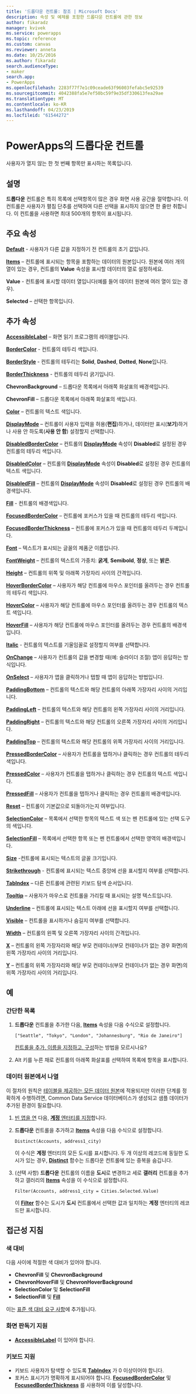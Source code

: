 ```yaml
---
title: '드롭다운 컨트롤: 참조 | Microsoft Docs'
description: 속성 및 예제를 포함한 드롭다운 컨트롤에 관한 정보
author: fikaradz
manager: kvivek
ms.service: powerapps
ms.topic: reference
ms.custom: canvas
ms.reviewer: anneta
ms.date: 10/25/2016
ms.author: fikaradz
search.audienceType:
- maker
search.app:
- PowerApps
ms.openlocfilehash: 2283f77f7e1c09ceade63f96003fefabc5e92539
ms.sourcegitcommit: 4042388fa5e7ef50bc59f9e35df330613fea29ae
ms.translationtype: MT
ms.contentlocale: ko-KR
ms.lasthandoff: 04/23/2019
ms.locfileid: "61544272"
---
```

# <a name="drop-down-control-in-powerapps"></a>PowerApps의 드롭다운 컨트롤
사용자가 열지 않는 한 첫 번째 항목만 표시하는 목록입니다.

## <a name="description"></a>설명
**드롭다운** 컨트롤은 특히 목록에 선택항목이 많은 경우 화면 사용 공간을 절약합니다. 이 컨트롤은 사용자가 펼침 단추를 선택하여 다른 선택을 표시하지 않으면 한 줄만 취합니다.  이 컨트롤을 사용하면 최대 500개의 항목이 표시됩니다.

## <a name="key-properties"></a>주요 속성
**[Default](properties-core.md)** - 사용자가 다른 값을 지정하기 전 컨트롤의 초기 값입니다.

**[Items](properties-core.md)** – 컨트롤에 표시되는 항목을 포함하는 데이터의 원본입니다. 원본에 여러 개의 열이 있는 경우, 컨트롤의 **Value** 속성을 표시할 데이터의 열로 설정하세요.
  
**Value** - 컨트롤에 표시할 데이터 열입니다(예를 들어 데이터 원본에 여러 열이 있는 경우).

**Selected** – 선택한 항목입니다.

## <a name="additional-properties"></a>추가 속성
**[AccessibleLabel](properties-accessibility.md)** – 화면 읽기 프로그램의 레이블입니다.

**[BorderColor](properties-color-border.md)** - 컨트롤의 테두리 색입니다.

**[BorderStyle](properties-color-border.md)** - 컨트롤의 테두리는 **Solid**, **Dashed**, **Dotted**, **None**입니다.

**[BorderThickness](properties-color-border.md)** - 컨트롤의 테두리 굵기입니다.

**ChevronBackground** – 드롭다운 목록에서 아래쪽 화살표의 배경색입니다.

**ChevronFill** – 드롭다운 목록에서 아래쪽 화살표의 색입니다.

**[Color](properties-color-border.md)** – 컨트롤의 텍스트 색입니다.

**[DisplayMode](properties-core.md)** – 컨트롤이 사용자 입력을 허용(**편집**)하거나, 데이터만 표시(**보기**)하거나 사용 안 하도록(**사용 안 함**) 설정할지 선택합니다.

**[DisabledBorderColor](properties-color-border.md)** – 컨트롤의 **[DisplayMode](properties-core.md)** 속성이 **Disabled**로 설정된 경우 컨트롤의 테두리 색입니다.

**[DisabledColor](properties-color-border.md)** – 컨트롤의 **[DisplayMode](properties-core.md)** 속성이 **Disabled**로 설정된 경우 컨트롤의 텍스트 색입니다.

**[DisabledFill](properties-color-border.md)** – 컨트롤의 **[DisplayMode](properties-core.md)** 속성이 **Disabled**로 설정된 경우 컨트롤의 배경색입니다.

**[Fill](properties-color-border.md)** - 컨트롤의 배경색입니다.

**[FocusedBorderColor](properties-color-border.md)** – 컨트롤에 포커스가 있을 때 컨트롤의 테두리 색입니다.

**[FocusedBorderThickness](properties-color-border.md)** – 컨트롤에 포커스가 있을 때 컨트롤의 테두리 두께입니다.

**[Font](properties-text.md)** – 텍스트가 표시되는 글꼴의 제품군 이름입니다.

**[FontWeight](properties-text.md)**  – 컨트롤의 텍스트의 가중치: **굵게**, **Semibold**, **정상**, 또는 **밝은**.

**[Height](properties-size-location.md)** – 컨트롤의 위쪽 및 아래쪽 가장자리 사이의 간격입니다.

**[HoverBorderColor](properties-color-border.md)** – 사용자가 해당 컨트롤에 마우스 포인터를 올려두는 경우 컨트롤의 테두리 색입니다.

**[HoverColor](properties-color-border.md)** – 사용자가 해당 컨트롤에 마우스 포인터를 올려두는 경우 컨트롤의 텍스트 색입니다.

**[HoverFill](properties-color-border.md)** – 사용자가 해당 컨트롤에 마우스 포인터를 올려두는 경우 컨트롤의 배경색입니다.

**[Italic](properties-text.md)** - 컨트롤의 텍스트를 기울임꼴로 설정할지 여부를 선택합니다.

**[OnChange](properties-core.md)** – 사용자가 컨트롤의 값을 변경할 때(예: 슬라이더 조절) 앱이 응답하는 방식입니다.

**[OnSelect](properties-core.md)** – 사용자가 앱을 클릭하거나 탭할 때 앱이 응답하는 방법입니다.

**[PaddingBottom](properties-size-location.md)** – 컨트롤의 텍스트와 해당 컨트롤의 아래쪽 가장자리 사이의 거리입니다.

**[PaddingLeft](properties-size-location.md)** – 컨트롤의 텍스트와 해당 컨트롤의 왼쪽 가장자리 사이의 거리입니다.

**[PaddingRight](properties-size-location.md)** – 컨트롤의 텍스트와 해당 컨트롤의 오른쪽 가장자리 사이의 거리입니다.

**[PaddingTop](properties-size-location.md)** – 컨트롤의 텍스트와 해당 컨트롤의 위쪽 가장자리 사이의 거리입니다.

**[PressedBorderColor](properties-color-border.md)** – 사용자가 컨트롤을 탭하거나 클릭하는 경우 컨트롤의 테두리 색입니다.

**[PressedColor](properties-color-border.md)** – 사용자가 컨트롤을 탭하거나 클릭하는 경우 컨트롤의 텍스트 색입니다.

**[PressedFill](properties-color-border.md)** – 사용자가 컨트롤을 탭하거나 클릭하는 경우 컨트롤의 배경색입니다.

**[Reset](properties-core.md)** – 컨트롤이 기본값으로 되돌아가는지 여부입니다.

**[SelectionColor](properties-color-border.md)** – 목록에서 선택한 항목의 텍스트 색 또는 펜 컨트롤에 있는 선택 도구의 색입니다.

**[SelectionFill](properties-color-border.md)** – 목록에서 선택한 항목 또는 펜 컨트롤에서 선택한 영역의 배경색입니다.

**[Size](properties-text.md)** -컨트롤에 표시되는 텍스트의 글꼴 크기입니다.

**[Strikethrough](properties-text.md)** - 컨트롤에 표시되는 텍스트 중앙에 선을 표시할지 여부를 선택합니다.

**[TabIndex](properties-accessibility.md)** – 다른 컨트롤에 관련된 키보드 탐색 순서입니다.

**[Tooltip](properties-core.md)** – 사용자가 마우스로 컨트롤을 가리킬 때 표시되는 설명 텍스트입니다.

**[Underline](properties-text.md)** – 컨트롤에 표시되는 텍스트 아래에 선을 표시할지 여부를 선택합니다.

**[Visible](properties-core.md)** – 컨트롤을 표시하거나 숨길지 여부를 선택합니다.

**[Width](properties-size-location.md)** – 컨트롤의 왼쪽 및 오른쪽 가장자리 사이의 간격입니다.

**[X](properties-size-location.md)** – 컨트롤의 왼쪽 가장자리와 해당 부모 컨테이너(부모 컨테이너가 없는 경우 화면)의 왼쪽 가장자리 사이의 거리입니다.

**[Y](properties-size-location.md)** – 컨트롤의 위쪽 가장자리와 해당 부모 컨테이너(부모 컨테이너가 없는 경우 화면)의 위쪽 가장자리 사이의 거리입니다.

## <a name="example"></a>예

### <a name="simple-list"></a>간단한 목록

1. **드롭다운** 컨트롤을 추가한 다음, **[Items](properties-core.md)** 속성을 다음 수식으로 설정합니다.

    `["Seattle", "Tokyo", "London", "Johannesburg", "Rio de Janeiro"]`

    [컨트롤을 추가, 이름을 지정하고, 구성](../add-configure-controls.md)하는 방법을 모르시나요?

1. Alt 키를 누른 채로 컨트롤의 아래쪽 화살표를 선택하여 목록에 항목을 표시합니다.

### <a name="list-from-a-data-source"></a>데이터 원본에서 나열
이 절차의 원칙은 [테이블을 제공하는 모든 데이터 원본](../connections-list.md#tables)에 적용되지만 이러한 단계를 정확하게 수행하려면, Common Data Service 데이터베이스가 생성되고 샘플 데이터가 추가된 환경이 필요합니다.

1. [빈 앱을 연](../data-platform-create-app-scratch.md#open-a-blank-app) 다음, [**계정** 엔터티를 지정](../data-platform-create-app-scratch.md#specify-an-entity)합니다.

1. **드롭다운** 컨트롤을 추가하고 **[Items](properties-core.md)** 속성을 다음 수식으로 설정합니다.

    `Distinct(Accounts, address1_city)`

    이 수식은 **계정** 엔터티의 모든 도시를 표시합니다. 두 개 이상의 레코드에 동일한 도시가 있는 경우, **[Distinct](../functions/function-distinct.md)** 함수는 드롭다운 컨트롤에 있는 중복을 숨깁니다.

1. (선택 사항) **드롭다운** 컨트롤의 이름을 **도시**로 변경하고 세로 **갤러리** 컨트롤을 추가하고 갤러리의 **[Items](properties-core.md)** 속성을 이 수식으로 설정합니다.

    `Filter(Accounts, address1_city = Cities.Selected.Value)`

    이 **[Filter](../functions/function-filter-lookup.md)** 함수는 도시가 **도시** 컨트롤에서 선택한 값과 일치하는 **계정** 엔터티의 레코드만 표시합니다.

## <a name="accessibility-guidelines"></a>접근성 지침
### <a name="color-contrast"></a>색 대비
다음 사이에 적절한 색 대비가 있어야 합니다.
* **ChevronFill** 및 **ChevronBackground**
* **ChevronHoverFill** 및 **ChevronHoverBackground**
* **SelectionColor** 및 **SelectionFill**
* **SelectionFill** 및 **[Fill](properties-color-border.md)**

이는 [표준 색 대비 요구 사항](../accessible-apps-color.md)에 추가됩니다.

### <a name="screen-reader-support"></a>화면 판독기 지원
* **[AccessibleLabel](properties-accessibility.md)** 이 있어야 합니다.

### <a name="keyboard-support"></a>키보드 지원
* 키보드 사용자가 탐색할 수 있도록 **[TabIndex](properties-accessibility.md)** 가 0 이상이어야 합니다.
* 포커스 표시기가 명확하게 표시되어야 합니다. **[FocusedBorderColor](properties-color-border.md)** 및 **[FocusedBorderThickness](properties-color-border.md)** 를 사용하여 이를 달성합니다.
